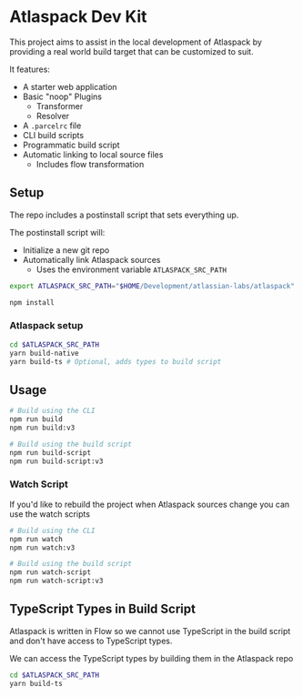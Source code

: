 # Atlaspack Dev Kit

This project aims to assist in the local development of Atlaspack by providing a real world build target that can be customized to suit.

It features:

- A starter web application
- Basic "noop" Plugins
  - Transformer
  - Resolver
- A `.parcelrc` file
- CLI build scripts
- Programmatic build script
- Automatic linking to local source files
  - Includes flow transformation

## Setup

The repo includes a postinstall script that sets everything up.

The postinstall script will:

- Initialize a new git repo
- Automatically link Atlaspack sources
  - Uses the environment variable `ATLASPACK_SRC_PATH`

```bash
export ATLASPACK_SRC_PATH="$HOME/Development/atlassian-labs/atlaspack"
```

```bash
npm install
```

### Atlaspack setup

```bash
cd $ATLASPACK_SRC_PATH
yarn build-native
yarn build-ts # Optional, adds types to build script
```

## Usage

```bash
# Build using the CLI
npm run build
npm run build:v3

# Build using the build script
npm run build-script
npm run build-script:v3
```

### Watch Script

If you'd like to rebuild the project when Atlaspack sources change you can use the watch scripts

```bash
# Build using the CLI
npm run watch
npm run watch:v3

# Build using the build script
npm run watch-script
npm run watch-script:v3
```

## TypeScript Types in Build Script

Atlaspack is written in Flow so we cannot use TypeScript in the build script and don't have access to TypeScript types.

We can access the TypeScript types by building them in the Atlaspack repo

```bash
cd $ATLASPACK_SRC_PATH
yarn build-ts
```

